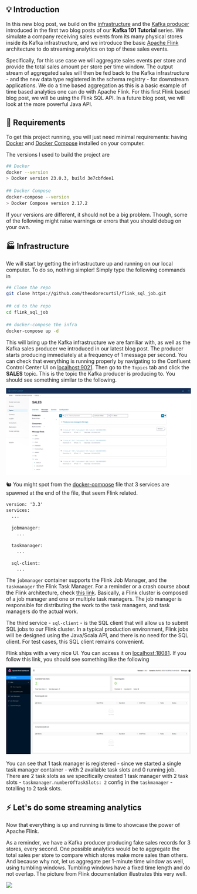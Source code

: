 ## :bulb: Introduction

In this new blog post, we build on the [infrastructure](https://github.com/theodorecurtil/kafka_101) and the [Kafka producer](https://github.com/theodorecurtil/kafka_sales_producer) introduced in the first two blog posts of our **Kafka 101 Tutorial** series. We simulate a company receiving sales events from its many physical stores inside its Kafka infrastructure, and we introduce the basic [Apache Flink](https://flink.apache.org/) architecture to do streaming analytics on top of these sales events.

Specifically, for this use case we will aggregate sales events per store and provide the total sales amount per store per time window. The output stream of aggregated sales will then be fed back to the Kafka infrastructure - and the new data type registered in the schema registry - for downstream applications. We do a time based aggregation as this is a basic example of time based analytics one can do with Apache Flink. For this first Flink based blog post, we will be using the Flink SQL API. In a future blog post, we will look at the more powerful Java API.

## :whale2: Requirements

To get this project running, you will just need minimal requirements: having [Docker](https://www.docker.com/) and [Docker Compose](https://docs.docker.com/compose/) installed on your computer.

The versions I used to build the project are

```bash
## Docker
docker --version
> Docker version 23.0.3, build 3e7cbfdee1

## Docker Compose
docker-compose --version
> Docker Compose version 2.17.2
```

If your versions are different, it should not be a big problem. Though, some of the following might raise warnings or errors that you should debug on your own.

## :factory: Infrastructure

We will start by getting the infrastructure up and running on our local computer. To do so, nothing simpler! Simply type the following commands in

```bash
## Clone the repo
git clone https://github.com/theodorecurtil/flink_sql_job.git

## cd to the repo
cd flink_sql_job

## docker-compose the infra
docker-compose up -d
```

This will bring up the Kafka infrastructure we are familiar with, as well as the Kafka sales producer we introduced in our latest blog post. The producer starts producing immediately at a frequency of 1 message per second. You can check that everything is running properly by navigating to the Confluent Control Center UI on [localhost:9021](http://localhost:9021/clusters). Then go to the `Topics` tab and click the **SALES** topic. This is the topic the Kafka producer is producing to. You should see something similar to the following.

![](./pictures/topic-sales.png)

:chipmunk: You might spot from the [docker-compose](https://github.com/theodorecurtil/flink_sql_job/blob/main/docker-compose.yaml) file that 3 services are spawned at the end of the file, that seem Flink related.

```console
version: '3.3'
services:
  ...
    
  jobmanager:
    ...

  taskmanager:
    ...

  sql-client:
    ...
```

The `jobmanager` container supports the Flink Job Manager, and the `taskmanager` the Flink Task Manager. For a reminder or a crash course about the Flink architecture, check [this link](https://nightlies.apache.org/flink/flink-docs-master/docs/concepts/flink-architecture/). Basically, a Flink cluster is composed of a job manager and one or multiple task managers. The job manager is responsible for distributing the work to the task managers, and task managers do the actual work.

The third service - `sql-client` - is the SQL client that will allow us to submit SQL jobs to our Flink cluster. In a typical production environment, Flink jobs will be designed using the Java/Scala API, and there is no need for the SQL client. For test cases, this SQL client remains convenient.

Flink ships with a very nice UI. You can access it on [localhost:18081](http://localhost:18081/#/overview). If you follow this link, you should see something like the following

![](./pictures/flink-ui.png)

You can see that 1 task manager is registered - since we started a single task manager container - with 2 available task slots and 0 running job. There are 2 task slots as we specifically created 1 task manager with 2 task slots - `taskmanager.numberOfTaskSlots: 2` config in the `taskmanager` - totalling to 2 task slots.

## :zap: Let's do some streaming analytics

Now that everything is up and running is time to showcase the power of Apache Flink.

As a reminder, we have a Kafka producer producing fake sales records for 3 stores, every second. One possible analytics would be to aggregate the total sales per store to compare which stores make more sales than others. And because why not, let us aggregate per 1-minute time window as well, using tumbling windows. Tumbling windows have a fixed time length and do not overlap. The picture from Flink documentation illustrates this very well.

![](https://nightlies.apache.org/flink/flink-docs-master/fig/tumbling-windows.svg)
